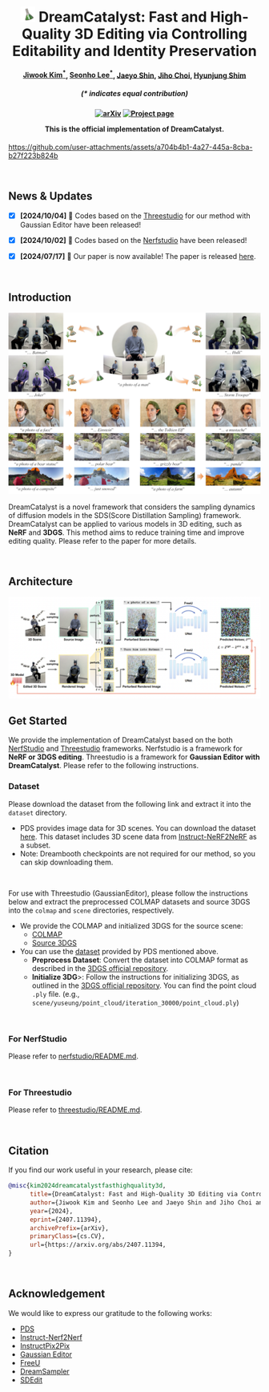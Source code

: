 <!--

DreamCatalyst

Authors
* Jiwook Kim (https://github.com/tom919654)
* Seonho Lee (https://github.com/glanceyes)
* Jaeyo Shin (https://github.com/j-mayo)
* Jiho Choi (https://github.com/JihoChoi)

-->




<h1 align="center">
<img width="30" height="30" src="assets/icon.png" alt="DreamCatalyst icon">
DreamCatalyst: Fast and High-Quality 3D Editing via Controlling Editability and Identity Preservation
</h1>
<h4 align="center">
<a href="https://scholar.google.co.kr/citations?user=i0OKV8wAAAAJ&hl=en">Jiwook Kim<sup>*</sup></a>, <a href="https://scholar.google.co.kr/citations?user=DFKGTG0AAAAJ&hl=en">Seonho Lee<sup>*</sup></a>, <a href="https://scholar.google.com/citations?user=UbZM7nQAAAAJ&hl=en">Jaeyo Shin</a>, <a href="https://scholar.google.co.kr/citations?user=uvwpFpIAAAAJ&hl=en">Jiho Choi</a>, <a href="https://scholar.google.co.kr/citations?user=KB5XZGIAAAAJ&hl=en">Hyunjung Shim</a><br>
</h4>
<h5 align="center">
(* indicates equal contribution)<br>
</h5>

<h4 align="center">

[![arXiv](https://img.shields.io/badge/arXiv-2407.11394-b31b1b.svg)](https://arxiv.org/abs/2407.11394)
[![Project page](https://img.shields.io/badge/Project-Page-brightgreen)](https://dream-catalyst.github.io/)


This is the official implementation of **DreamCatalyst**.

</h4>




https://github.com/user-attachments/assets/a704b4b1-4a27-445a-8cba-b27f223b824b




<br/>

## News & Updates

- [x] **[2024/10/04]** 🌟 Codes based on the [Threestudio](https://github.com/threestudio-project/threestudio) for our method with Gaussian Editor have been released!

- [x] **[2024/10/02]** 🌟 Codes based on the [Nerfstudio](https://github.com/nerfstudio-project/nerfstudio) have been released!

- [x] **[2024/07/17]** 📄 Our paper is now available! The paper is released [here](https://arxiv.org/abs/2407.11394). 

<br/>

## Introduction

<div align="center">
    <img src="assets/main_figure.png" alt="dreamcatalyst_main_figure"/>
</div>


DreamCatalyst is a novel framework that considers the sampling dynamics of diffusion models in the SDS(Score Distillation Sampling) framework. DreamCatalyst can be applied to various models in 3D editing, such as **NeRF** and **3DGS**. This method aims to reduce training time and improve editing quality. Please refer to the paper for more details.


<br/>

## Architecture

<img src="assets/architecture.png" alt="DreamCatalyst architecture">


<br/>

## Get Started

We provide the implementation of DreamCatalyst based on the both [NerfStudio](https://github.com/nerfstudio-project/nerfstudio) and [Threestudio](https://github.com/threestudio-project/threestudio) frameworks. Nerfstudio is a framework for <b>NeRF or 3DGS editing</b>. Threestudio is a framework for <b>Gaussian Editor with DreamCatalyst</b>. Please refer to the following instructions.


### Dataset

Please download the dataset from the following link and extract it into the `dataset` directory.

- PDS provides image data for 3D scenes. You can download the dataset [here](https://1drv.ms/f/s!AtxL_EOxFeYMk3rftsoc4L8cg0VS?e=Hhbprk). 
This dataset includes 3D scene data from [Instruct-NeRF2NeRF](https://instruct-nerf2nerf.github.io/) as a subset. 
- Note: Dreambooth checkpoints are not required for our method, so you can skip downloading them.

<br/>

For use with Threestudio (GaussianEditor), please follow the instructions below and extract the preprocessed COLMAP datasets and source 3DGS into the `colmap` and `scene` directories, respectively.

- We provide the COLMAP and initialized 3DGS for the source scene:
    - [COLMAP](https://1drv.ms/u/s!AiR9dYaccIf8gawXADT9x7Trozy-pw?e=TS3V4l)
    - [Source 3DGS](https://1drv.ms/u/s!AiR9dYaccIf8gawV1taPDyVtsUMUFA?e=HgqNGC)
- You can use the [dataset](https://1drv.ms/f/s!AtxL_EOxFeYMk3rftsoc4L8cg0VS?e=Hhbprk) provided by PDS mentioned above.
    - <b>Preprocess Dataset</b>: Convert the dataset into COLMAP format as described in the [3DGS official repository](https://github.com/graphdeco-inria/gaussian-splatting#processing-your-own-scenes).
    - <b>Initialize 3DG</b>>: Follow the instructions for initializing 3DGS, as outlined in the [3DGS official repository](https://github.com/graphdeco-inria/gaussian-splatting#evaluation). You can find the point cloud `.ply` file. (e.g., `scene/yuseung/point_cloud/iteration_30000/point_cloud.ply`)


<br/>

### For NerfStudio

Please refer to [nerfstudio/README.md](https://github.com/kaist-cvml/DreamCatalyst/blob/main/nerfstudio/README.md).

<br/>


### For Threestudio

Please refer to [threestudio/README.md](https://github.com/kaist-cvml/DreamCatalyst/blob/main/threestudio/README.md).


<br/>


## Citation

If you find our work useful in your research, please cite:

```BiBTeX
@misc{kim2024dreamcatalystfasthighquality3d,
      title={DreamCatalyst: Fast and High-Quality 3D Editing via Controlling Editability and Identity Preservation}, 
      author={Jiwook Kim and Seonho Lee and Jaeyo Shin and Jiho Choi and Hyunjung Shim},
      year={2024},
      eprint={2407.11394},
      archivePrefix={arXiv},
      primaryClass={cs.CV},
      url={https://arxiv.org/abs/2407.11394, 
}
```

<br/>

## Acknowledgement

We would like to express our gratitude to the following works:

- [PDS](https://posterior-distillation-sampling.github.io/)
- [Instruct-Nerf2Nerf](https://instruct-nerf2nerf.github.io/)
- [InstructPix2Pix](https://github.com/timothybrooks/instruct-pix2pix) 
- [Gaussian Editor](https://github.com/buaacyw/GaussianEditor) 
- [FreeU](https://github.com/ChenyangSi/FreeU) 
- [DreamSampler](https://arxiv.org/abs/2403.11415)
- [SDEdit](https://sde-image-editing.github.io/)
